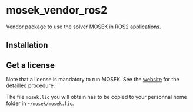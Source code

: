 # mosek_vendor_ros2
Vendor package to use the solver MOSEK in ROS2 applications.

## Installation

## Get a license

Note that a license is mandatory to run MOSEK.
See the [website](https://docs.mosek.com/10.1/licensing/quickstart.html#i-don-t-have-a-license-file-yet) for the detailled procedure.

The file `mosek.lic` you will obtain has to be copied to your personnal home folder in `~/mosek/mosek.lic`.